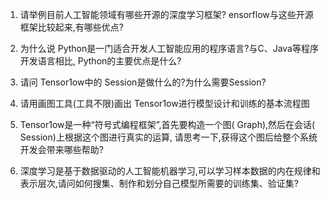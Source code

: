 1. 请举例目前人工智能领域有哪些开源的深度学习框架? ensorflow与这些开源框架比较起来,有哪些优点? 
   
2. 为什么说 Python是一门适合开发人工智能应用的程序语言?与C、Java等程序开发语言相比, Python的主要优点是什么?
   
3. 请问 Tensor1ow中的 Session是做什么的?为什么需要Session?
   
4. 请用画图工具(工具不限)画出 Tensor1ow进行模型设计和训练的基本流程图
   
5. Tensor1ow是一种“符号式编程框架”,首先要构造一个图( Graph),然后在会话( Session)上根据这个图进行真实的运算, 请思考一下,获得这个图后给整个系统开发会带来哪些帮助? 
   
6. 深度学习是基于数据驱动的人工智能机器学习,可以学习样本数据的内在规律和表示层次,请问如何搜集、制作和划分自己模型所需要的训练集、验证集?

